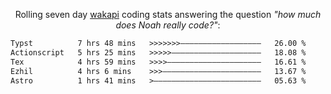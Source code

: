 <p align="center">Rolling seven day <a href="https://wakapi.dev/"/>wakapi</a> coding stats answering the question <i>"how much does Noah really code?"</i>:</p>
<!--START_SECTION:waka-->

```txt
Typst          7 hrs 48 mins   >>>>>>>——————————————————   26.00 %
Actionscript   5 hrs 25 mins   >>>>>————————————————————   18.08 %
Tex            4 hrs 59 mins   >>>>—————————————————————   16.61 %
Ezhil          4 hrs 6 mins    >>>——————————————————————   13.67 %
Astro          1 hrs 41 mins   >————————————————————————   05.63 %
```

<!--END_SECTION:waka-->
